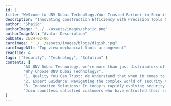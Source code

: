 ```yaml
---
id: 1 
title: "Welcome to UNV Dubai Technology.Your Trusted Partner in Security Solutions"
description: "Innovating Construction Efficiency with Precision Tools & Support"
author: "Shajid"
authorImage: "../../assets/images/shajid.png"
authorImageAlt: "Avatar Description"
pubDate: 2024-02-06
cardImage: "../../assets/images/blogs/digish.jpg"
cardImageAlt: "Top view mechanical tools arrangement"
readTime: 4
tags: ["Security", "Technology", "Solution" ]
contents: [
        "At UNV Dubai Technology, we're more than just distributors of cutting-edge security systems; we're your partners in safeguarding what matters most to you. With a commitment to excellence and a passion for innovation, we provide unparalleled security solutions tailored to meet the unique needs of businesses and individuals across Dubai.",
        "Why Choose UNV Dubai Technology?",
        "1. Quality You Can Trust: We understand that when it comes to security, there's no room for compromise. That's why we exclusively offer products from industry-leading brands like UNV Cameras, renowned for their reliability, durability, and advanced features. With unvdubai Technology, you can trust that you're investing in quality solutions that deliver peace of mind",
        "2. Expert Guidance: Navigating the complex world of security technology can be daunting. That's where our team of experts comes in. Backed by years of experience and in-depth product knowledge, our specialists are dedicated to guiding you every step of the way. From initial consultation to installation and beyond, we're here to ensure that you get the right solution tailored to your specific requirements",
        "3. Innovative Solutions: In today's rapidly evolving security landscape, staying ahead of potential threats is crucial. At UNV Dubai Technology, we pride ourselves on offering the latest innovations in security technology. Whether it's advanced video analytics, AI-powered surveillance systems, or integrated access control solutions, we provide cutting-edge products designed to enhance your security posture and adapt to future challenges",
        "Join countless satisfied customers who have entrusted their security needs to unvdubai Technology. Discover why we're the preferred choice for businesses and individuals alike across Dubai. Contact us today to learn more about our products and services, and let us tailor a security solution that's right for you"
]
---
```

